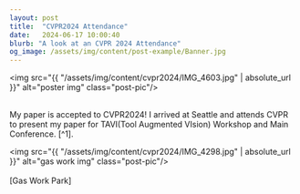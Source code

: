 ```yaml
---
layout: post
title:  "CVPR2024 Attendance"
date:   2024-06-17 10:00:40
blurb: "A look at an CVPR 2024 Attendance"
og_image: /assets/img/content/post-example/Banner.jpg
---
```


<img src="{{ "/assets/img/content/cvpr2024/IMG_4603.jpg" | absolute_url }}" alt="poster img" class="post-pic"/>
<br />
<br />

My paper is accepted to CVPR2024! I arrived at Seattle and attends CVPR to present my paper for TAVI(Tool Augmented VIsion) Workshop and Main Conference. 
[^1].

<img src="{{ "/assets/img/content/cvpr2024/IMG_4298.jpg" | absolute_url }}" alt="gas work img" class="post-pic"/>
<br />
<br />
[Gas Work Park]

<br />
